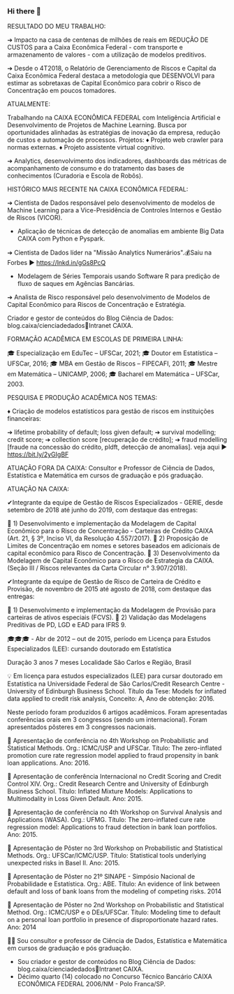 ### Hi there 👋

RESULTADO DO MEU TRABALHO: 

➔ Impacto na casa de centenas de milhões de reais em REDUÇÃO DE CUSTOS para a Caixa Econômica Federal - com transporte e armazenamento de valores - com a utilização de modelos preditivos.

➔ Desde o 4T2018, o Relatório de Gerenciamento de Riscos e Capital da Caixa Econômica Federal destaca a metodologia que DESENVOLVI para estimar as sobretaxas de Capital Econômico para cobrir o Risco de Concentração em poucos tomadores.

ATUALMENTE:

Trabalhando na CAIXA ECONÔMICA FEDERAL com Inteligência Artificial e Desenvolvimento de Projetos de Machine Learning. Busca por oportunidades alinhadas às estratégias de inovação da empresa, redução de custos e automação de processos. Projetos: ♦ Projeto web crawler para normas externas. ♦ Projeto assistente virtual cognitivo.

➔ Analytics, desenvolvimento dos indicadores, dashboards das métricas de acompanhamento de consumo e do tratamento das bases de conhecimentos (Curadoria e Escola de Robôs).

HISTÓRICO MAIS RECENTE NA CAIXA ECONÔMICA FEDERAL:

➔ Cientista de Dados responsável pelo desenvolvimento de modelos de Machine Learning para a Vice-Presidência de Controles Internos e Gestão de Riscos (VICOR).
- Aplicação de técnicas de detecção de anomalias em ambiente Big Data CAIXA com Python e Pyspark.

➔ Cientista de Dados líder na "Missão Analytics Numerários".💰Saiu na Forbes ► https://lnkd.in/gGs8PcQ
- Modelagem de Séries Temporais usando Software R para predição de fluxo de saques em Agências Bancárias.

➔ Analista de Risco responsável pelo desenvolvimento de Modelos de Capital Econômico para Riscos de Concentração e Estratégia.

Criador e gestor de conteúdos do Blog Ciência de Dados: blog.caixa/cienciadedados🚦Intranet CAIXA.

FORMAÇÃO ACADÊMICA EM ESCOLAS DE PRIMEIRA LINHA:

🎓 Especialização em EduTec – UFSCar, 2021;
🎓 Doutor em Estatística – UFSCar, 2016;
🎓 MBA em Gestão de Riscos – FIPECAFI, 2011;
🎓 Mestre em Matemática – UNICAMP, 2006;
🎓 Bacharel em Matemática – UFSCar, 2003.

PESQUISA E PRODUÇÃO ACADÊMICA NOS TEMAS:

♦ Criação de modelos estatísticos para gestão de riscos em instituições financeiras: 

➔ lifetime probability of default; loss given default; 
➔ survival modelling; credit score; 
➔ collection score [recuperação de crédito]; 
➔ fraud modelling [fraude na concessão do crédito, pldft, detecção de anomalias]. 
veja aqui ► https://bit.ly/2yGIgBF

ATUAÇÃO FORA DA CAIXA:
Consultor e Professor de Ciência de Dados, Estatística e Matemática em cursos de graduação e pós graduação.

ATUAÇÃO NA CAIXA:

✔Integrante da equipe de Gestão de Riscos Especializados - GERIE, desde setembro de 2018 até junho do 2019, com destaque das entregas:

🌟 1) Desenvolvimento e implementação da Modelagem de Capital Econômico para o Risco de Concentração - Carteiras de Crédito CAIXA (Art. 21, § 3º, Inciso VI, da Resolução 4.557/2017).
🌟 2) Proposição de Limites de Concentração em nomes e setores baseados em adicionais de capital econômico para Risco de Concentração.
🌟 3) Desenvolvimento da Modelagem de Capital Econômico para o Risco de Estrategia da CAIXA. (Seção III / Riscos relevantes da Carta Circular n° 3.907/2018).

✔Integrante da equipe de Gestão de Risco de Carteira de Crédito e Provisão, de novembro de 2015 até agosto de 2018, com destaque das entregas:

🌟 1) Desenvolvimento e implementação da Modelagem de Provisão para carteiras de ativos especiais (FCVS).
🌟 2) Validação das Modelagens Preditivas de PD, LGD e EAD para IFRS 9.

🎓🎓🎓 - Abr de 2012 – out de 2015, período em Licença para Estudos Especializados (LEE): cursando doutorado em Estatística

Duração 3 anos 7 meses 
Localidade São Carlos e Região, Brasil

💡 Em licença para estudos especializados (LEE) para cursar doutorado em Estatística na Universidade Federal de São Carlos/Credit Research Centre - University of Edinburgh Business School. Título da Tese: Models for inflated data applied to credit risk analysis, Conceito: A, Ano de obtenção: 2016.

Neste período foram produzidos 6 artigos acadêmicos. Foram apresentadas conferências orais em 3 congressos (sendo um internacional). Foram apresentados pôsteres em 3 congressos nacionais.

🌟 Apresentação de conferência no 4th Workshop on Probabilistic and Statistical Methods. Org.: ICMC/USP and UFSCar. Título: The zero-inflated promotion cure rate regression model applied to fraud propensity in bank loan applications. Ano: 2016.

🌟 Apresentação de conferência Internacional no Credit Scoring and Credit Control XIV. Org.: Credit Research Centre and University of Edinburgh Business School. Título: Inflated Mixture Models: Applications to Multimodality in Loss Given Default. Ano: 2015.

🌟 Apresentação de conferência no 4th Workshop on Survival Analysis and Applications (WASA). Org.: UFMG. Título: The zero-inflated cure rate regression model: Applications to fraud detection in bank loan portfolios. Ano: 2015.

🌟 Apresentação de Pôster no 3rd Workshop on Probabilistic and Statistical Methods. Org.: UFSCar/ICMC/USP. Título: Statistical tools underlying unexpected risks in Basel II. Ano: 2015.

🌟 Apresentação de Pôster no 21º SINAPE - Simpósio Nacional de Probabilidade e Estatística. Org.: ABE. Título: An evidence of link between default and loss of bank loans from the modeling of competing risks. 2014

🌟 Apresentação de Pôster no 2nd Workshop on Probabilistic and Statistical Method. Org.: ICMC/USP e o DEs/UFSCar. Título: Modeling time to default on a personal loan portfolio in presence of disproportionate hazard rates. Ano: 2014 

👨‍🏫 Sou consultor e professor de Ciência de Dados, Estatística e Matemática em cursos de graduação e pós graduação.
- Sou criador e gestor de conteúdos no Blog Ciência de Dados: blog.caixa/cienciadedados🚦Intranet CAIXA.
- Décimo quarto (14) colocado no Concurso Técnico Bancário CAIXA ECONÔMICA FEDERAL 2006/NM - Polo Franca/SP.
